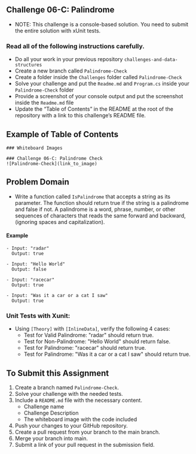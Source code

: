 ## Challenge 06-C: Palindrome
- NOTE: This challenge is a console-based solution. You need to submit the entire solution with xUnit tests.

### Read all of the following instructions carefully.
- Do all your work in your previous repository `challenges-and-data-structures`
- Create a new branch called `Palindrome-Check`
- Create a folder inside the `Challenges` folder called `Palindrome-Check`
- Solve your challenge and put the `Readme.md` and `Program.cs` inside your `Palindrome-Check` folder
- Provide a screenshot of your console output and put the screenshot inside the `Readme.md` file
- Update the “Table of Contents” in the README at the root of the repository with a link to this challenge’s README file.

## Example of Table of Contents
```
### Whiteboard Images

### Challenge 06-C: Palindrome Check
![Palindrome-Check](link_to_image)
```

## Problem Domain
- Write a function called `IsPalindrome` that accepts a string as its parameter. The function should return true if the string is a palindrome and false if not. A palindrome is a word, phrase, number, or other sequences of characters that reads the same forward and backward, (ignoring spaces and capitalization).

#### Example
```
- Input: "radar"
  Output: true

- Input: "Hello World"
  Output: false

- Input: "racecar"
  Output: true

- Input: "Was it a car or a cat I saw"
  Output: true
  ```

### Unit Tests with Xunit:
- Using `[Theory]` with `[InlineData]`, verify the following 4 cases:
  - Test for Valid Palindrome: "radar" should return true.
  - Test for Non-Palindrome: "Hello World" should return false.
  - Test for Palindrome: "racecar" should return true.
  - Test for Palindrome: "Was it a car or a cat I saw" should return true.

## To Submit this Assignment
1. Create a branch named `Palindrome-Check`.
2. Solve your challenge with the needed tests.
3. Include a `README.md` file with the necessary content.
   - Challenge name
   - Challenge Description
   - The whiteboard image with the code included
4. Push your changes to your GitHub repository.
5. Create a pull request from your branch to the main branch.
6. Merge your branch into main.
7. Submit a link of your pull request in the submission field.
